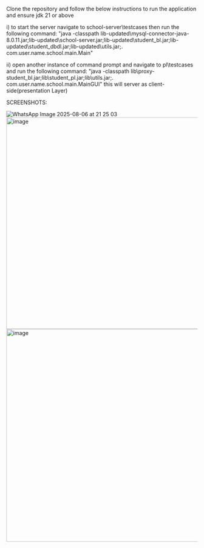Clone the repository and follow the below instructions to run the application and ensure jdk 21 or above

i) to start the server navigate to school-server\testcases then run the following command: "java -classpath lib-updated\mysql-connector-java-8.0.11.jar;lib-updated\school-server.jar;lib-updated\student_bl.jar;lib-updated\student_dbdl.jar;lib-updated\utils.jar;. com.user.name.school.main.Main"

ii) open another instance of command prompt and navigate to pl\testcases and run the following command: "java -classpath lib\proxy-student_bl.jar;lib\student_pl.jar;lib\utils.jar;. com.user.name.school.main.MainGUI"
this will server as client-side(presentation Layer)

SCREENSHOTS:

![WhatsApp Image 2025-08-06 at 21 25 03](https://github.com/user-attachments/assets/79c48094-01cf-4cba-85cb-cb977038a787)
<img width="739" height="556" alt="image" src="https://github.com/user-attachments/assets/6ff2ebe0-8504-4aeb-bc14-e13cb14e6499" />
<img width="735" height="559" alt="image" src="https://github.com/user-attachments/assets/1c89658a-517a-441b-b6ff-1ca416b14dde" />

